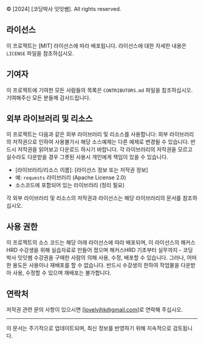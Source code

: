 
© [2024] [코딩박사 잇잇쌤]. All rights reserved.

## 라이선스

이 프로젝트는 [MIT] 라이선스에 따라 배포됩니다. 라이선스에 대한 자세한 내용은 `LICENSE` 파일을 참조하십시오.

## 기여자

이 프로젝트에 기여한 모든 사람들의 목록은 `CONTRIBUTORS.md` 파일을 참조하십시오. 기여해주신 모든 분들께 감사드립니다.

## 외부 라이브러리 및 리소스

이 프로젝트는 다음과 같은 외부 라이브러리 및 리소스를 사용합니다:
외부 라이브러리의 저작권으로 인하여 사용불가시 해당 소스예제는 다른 예제로 변경될 수 있습니다.
반드시 저작권을 읽어보고 다운로드 하시기 바랍니다.
각 라이브러리의 저작권을 모르고 실수라도 다운받을 경우 그릇된 사용시 개인에게 책임이 있을 수 있습니다.

- [라이브러리/리소스 이름]: [라이선스 정보 또는 저작권 정보]
- 예: `requests` 라이브러리 (Apache License 2.0)
- 소스코드에 포함되어 있는 라이브러리 (정리 필요)

각 외부 라이브러리 및 리소스의 저작권과 라이선스는 해당 라이브러리의 문서를 참조하십시오.

## 사용 권한

이 프로젝트의 소스 코드는 해당 아래 라이선스에 따라 배포되며, 이 라이선스의 해커스 HRD 수강생을 위해 실습자료로 만들어 졌으며 
해커스HRD 기초부터 실무까지 - 코딩박사 잇잇쌤 수강권을 구매한 사람의 의해 사용, 수정, 배포할 수 있습니다. 
그러나, 어떠한 용도든 사용이나 재배포를 할 수 없습니다. 반드시 수강생의 한하여 작업물을 다운받아 사용, 수정할 수 있으며
재배포는 불가합니다.

## 연락처

저작권 관련 문의 사항이 있으시면 [lovelyjhk@gmail.com]로 연락해 주십시오.

---

이 문서는 주기적으로 업데이트되며, 최신 정보를 반영하기 위해 지속적으로 검토됩니다.

